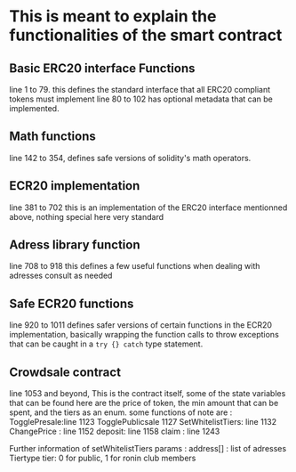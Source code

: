 # This is meant to explain the functionalities of the smart contract

## Basic ERC20 interface Functions
line 1 to 79. this defines the standard interface that all ERC20 compliant tokens must implement
line 80 to 102 has optional metadata that can be implemented.

## Math functions
line 142 to 354, defines safe versions of solidity's math operators.

## ECR20 implementation
line 381 to 702 this is an implementation of the ERC20 interface mentionned above, nothing special here very standard

## Adress library function
line 708 to 918 this defines a few useful functions when dealing with adresses consult as needed

## Safe ECR20 functions
line 920 to 1011 defines safer versions of certain functions in the ECR20 implementation, basically wrapping the function calls to throw exceptions that can be caught in a `try {} catch` type statement.

## Crowdsale contract
line 1053 and beyond, This is the contract itself, some of the state variables that can be found here are the price of token, the min amount that can be spent, and the tiers as an enum.
some functions of note are :
TogglePresale:line 1123
TogglePublicsale 1127
SetWhitelistTiers: line 1132
ChangePrice : line 1152
deposit: line 1158
claim : line 1243

Further information of setWhitelistTiers
params : address[] : list of adresses
         Tiertype tier: 0 for public, 1 for ronin club members
